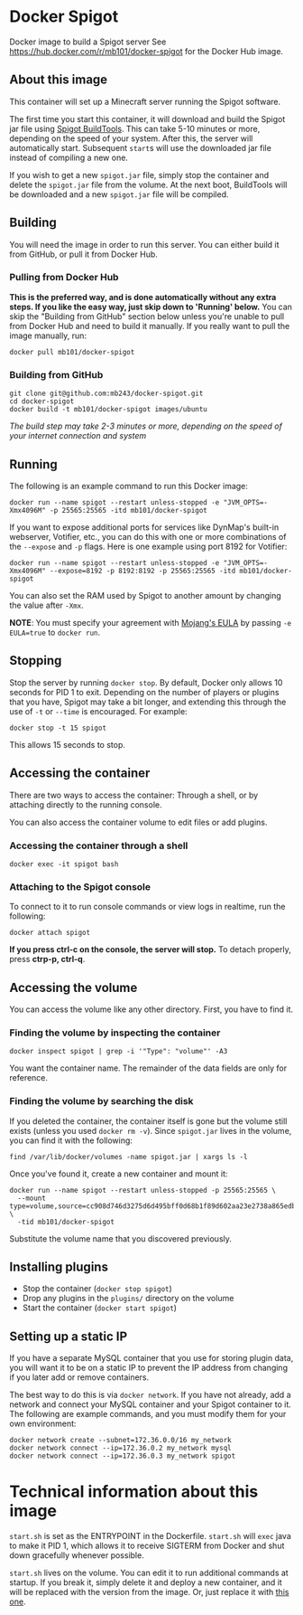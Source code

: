 # Docker Spigot

Docker image to build a Spigot server
See <https://hub.docker.com/r/mb101/docker-spigot> for the Docker Hub image.

## About this image

This container will set up a Minecraft server running the Spigot software.

The first time you start this container, it will download and build the Spigot jar file using [Spigot BuildTools](https://www.spigotmc.org/wiki/buildtools/). This can take 5-10 minutes or more, depending on the speed of your system. After this, the server will automatically start. Subsequent `start`s will use the downloaded jar file instead of compiling a new one.

If you wish to get a new `spigot.jar` file, simply stop the container and delete the `spigot.jar` file from the volume. At the next boot, BuildTools will be downloaded and a new `spigot.jar` file will be compiled.

## Building

You will need the image in order to run this server. You can either build it from GitHub, or pull it from Docker Hub.

### Pulling from Docker Hub

**This is the preferred way, and is done automatically without any extra steps. If you like the easy way, just skip down to 'Running' below.** You can skip the "Building from GitHub" section below unless you're unable to pull from Docker Hub and need to build it manually. If you really want to pull the image manually, run:

```
docker pull mb101/docker-spigot
```

### Building from GitHub

```
git clone git@github.com:mb243/docker-spigot.git
cd docker-spigot
docker build -t mb101/docker-spigot images/ubuntu
```

_The build step may take 2-3 minutes or more, depending on the speed of your internet connection and system_

## Running

The following is an example command to run this Docker image:

```
docker run --name spigot --restart unless-stopped -e "JVM_OPTS=-Xmx4096M" -p 25565:25565 -itd mb101/docker-spigot
```

If you want to expose additional ports for services like DynMap's built-in webserver, Votifier, etc., you can do this with one or more combinations of the `--expose` and `-p` flags. Here is one example using port 8192 for Votifier:

```
docker run --name spigot --restart unless-stopped -e "JVM_OPTS=-Xmx4096M" --expose=8192 -p 8192:8192 -p 25565:25565 -itd mb101/docker-spigot
```

You can also set the RAM used by Spigot to another amount by changing the value after `-Xmx`.

**NOTE**: You must specify your agreement with [Mojang's EULA](https://account.mojang.com/documents/minecraft_eula) by passing `-e EULA=true` to `docker run`.

## Stopping

Stop the server by running `docker stop`. By default, Docker only allows 10 seconds for PID 1 to exit. Depending on the number of players or plugins that you have, Spigot may take a bit longer, and extending this through the use of `-t` or `--time` is encouraged. For example:

```
docker stop -t 15 spigot
```

This allows 15 seconds to stop.

## Accessing the container

There are two ways to access the container: Through a shell, or by attaching directly to the running console.

You can also access the container volume to edit files or add plugins.

### Accessing the container through a shell

```
docker exec -it spigot bash
```

### Attaching to the Spigot console

To connect to it to run console commands or view logs in realtime, run the following:

```
docker attach spigot
```

**If you press ctrl-c on the console, the server will stop.** To detach properly, press **ctrp-p, ctrl-q**.

## Accessing the volume

You can access the volume like any other directory. First, you have to find it.

### Finding the volume by inspecting the container

`docker inspect spigot | grep -i '"Type": "volume"' -A3`

You want the container name. The remainder of the data fields are only for reference.

### Finding the volume by searching the disk

If you deleted the container, the container itself is gone but the volume still exists (unless you used `docker rm -v`). Since `spigot.jar` lives in the volume, you can find it with the following:

`find /var/lib/docker/volumes -name spigot.jar | xargs ls -l`

Once you've found it, create a new container and mount it:

```
docker run --name spigot --restart unless-stopped -p 25565:25565 \
  --mount type=volume,source=cc908d746d3275d6d495bff0d68b1f89d602aa23e2738a865edb49d59ecb0756,destination=/minecraft \
  -tid mb101/docker-spigot
```

Substitute the volume name that you discovered previously.

## Installing plugins

-   Stop the container (`docker stop spigot`)
-   Drop any plugins in the `plugins/` directory on the volume
-   Start the container (`docker start spigot`)

## Setting up a static IP

If you have a separate MySQL container that you use for storing plugin data, you will want it to be on a static IP to prevent the IP address from changing if you later add or remove containers.

The best way to do this is via `docker network`. If you have not already, add a network and connect your MySQL container and your Spigot container to it. The following are example commands, and you must modify them for your own environment:

```
docker network create --subnet=172.36.0.0/16 my_network
docker network connect --ip=172.36.0.2 my_network mysql
docker network connect --ip=172.36.0.3 my_network spigot
```

# Technical information about this image

`start.sh` is set as the ENTRYPOINT in the Dockerfile. `start.sh` will `exec` java to make it PID 1, which allows it to receive SIGTERM from Docker and shut down gracefully whenever possible.

`start.sh` lives on the volume. You can edit it to run additional commands at startup. If you break it, simply delete it and deploy a new container, and it will be replaced with the version from the image. Or, just replace it with [this one](https://github.com/mb243/docker-spigot/blob/master/images/ubuntu/minecraft/start.sh).
